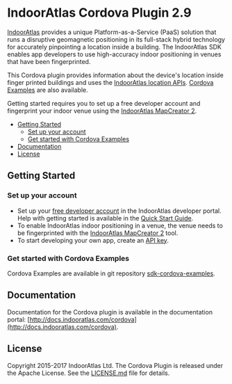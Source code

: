 # IndoorAtlas Cordova Plugin 2.9

[IndoorAtlas](https://www.indooratlas.com/) provides a unique Platform-as-a-Service (PaaS) solution that runs a disruptive geomagnetic positioning in its full-stack hybrid technology for accurately pinpointing a location inside a building. The IndoorAtlas SDK enables app developers to use high-accuracy indoor positioning in venues that have been fingerprinted.

This Cordova plugin provides information about the device's location inside finger printed buildings and uses the [IndoorAtlas location APIs](http://docs.indooratlas.com/cordova/api-documentation). [Cordova Examples](https://github.com/IndoorAtlas/sdk-cordova-examples) are also available.

Getting started requires you to set up a free developer account and fingerprint your indoor venue using the [IndoorAtlas MapCreator 2](https://play.google.com/store/apps/details?id=com.indooratlas.android.apps.jaywalker).

* [Getting Started](#getting-started)
    * [Set up your account](#set-up-your-account)
    * [Get started with Cordova Examples](#get-started-with-cordova-examples)
* [Documentation](#documentation)
* [License](#license)

## Getting Started

### Set up your account

* Set up your [free developer account](https://app.indooratlas.com) in the IndoorAtlas developer portal. Help with getting started is available in the [Quick Start Guide](http://docs.indooratlas.com/quick-start-guide.html).
* To enable IndoorAtlas indoor positioning in a venue, the venue needs to be fingerprinted with the [IndoorAtlas MapCreator 2](https://play.google.com/store/apps/details?id=com.indooratlas.android.apps.jaywalker) tool.
* To start developing your own app, create an [API key](https://app.indooratlas.com/apps).

### Get started with Cordova Examples

Cordova Examples are available in git repository [sdk-cordova-examples](https://github.com/IndoorAtlas/sdk-cordova-examples).

## Documentation

Documentation for the Cordova plugin is available in the documentation portal: [http://docs.indooratlas.com/cordova](http://docs.indooratlas.com/cordova).

## License

Copyright 2015-2017 IndoorAtlas Ltd. The Cordova Plugin is released under the Apache License. See the [LICENSE.md](https://github.com/IndoorAtlas/cordova-plugin/blob/master/LICENSE) file for details.
